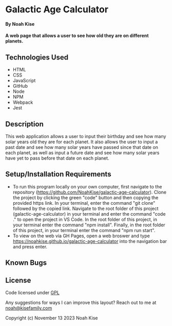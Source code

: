 # Galactic Age Calculator

#### By Noah Kise

#### A web page that allows a user to see how old they are on different planets.

## Technologies Used

* HTML
* CSS
* JavaScript
* GitHub
* Node
* NPM
* Webpack
* Jest

## Description

This web application allows a user to input their birthday and see how many solar years old they are for each planet.  It also allows the user to input a past date and see how many solar years have passed since that date on each planet, as well as input a future date and see how many solar years have yet to pass before that date on each planet.

## Setup/Installation Requirements

* To run this program locally on your own computer, first navigate to the repository (https://github.com/NoahKise/galactic-age-calculator).  Clone the project by clicking the green "code" button and then copying the provided https link. In your terminal, enter the command "git clone" followed by the copied link. Navigate to the root folder of this project (galactic-age-calculator) in your terminal and enter the command "code ." to open the project in VS Code. In the root folder of this project, in your terminal enter the command "npm install". Finally, in the root folder of this project, in your terminal enter the command "npm run start".
* To view on the web via GH Pages, open a web broswer and type https://noahkise.github.io/galactic-age-calculator into the navigation bar and press enter.

## Known Bugs

## License

Code licensed under [GPL](LICENSE.txt)

Any suggestions for ways I can improve this layout? Reach out to me at noah@kisefamily.com

Copyright (c) November 13 2023 Noah Kise